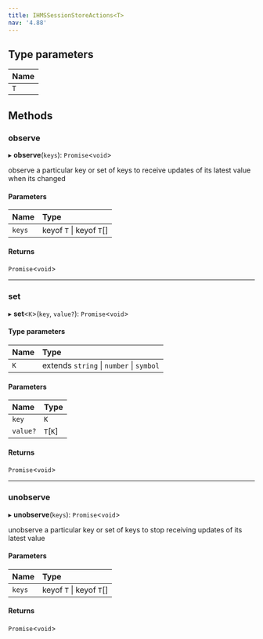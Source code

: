 ```yaml
---
title: IHMSSessionStoreActions<T>
nav: '4.88'
---
```


## Type parameters

| Name |
| :--- |
| `T`  |

## Methods

### observe

▸ **observe**(`keys`): `Promise`<`void`\>

observe a particular key or set of keys to receive updates of its latest value when its changed

#### Parameters

| Name   | Type                     |
| :----- | :----------------------- |
| `keys` | keyof `T` \| keyof `T`[] |

#### Returns

`Promise`<`void`\>

---

### set

▸ **set**<`K`\>(`key`, `value?`): `Promise`<`void`\>

#### Type parameters

| Name | Type                                     |
| :--- | :--------------------------------------- |
| `K`  | extends `string` \| `number` \| `symbol` |

#### Parameters

| Name     | Type     |
| :------- | :------- |
| `key`    | `K`      |
| `value?` | `T`[`K`] |

#### Returns

`Promise`<`void`\>

---

### unobserve

▸ **unobserve**(`keys`): `Promise`<`void`\>

unobserve a particular key or set of keys to stop receiving updates of its latest value

#### Parameters

| Name   | Type                     |
| :----- | :----------------------- |
| `keys` | keyof `T` \| keyof `T`[] |

#### Returns

`Promise`<`void`\>

